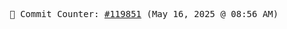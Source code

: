 <p align="center">
    <samp>
        📮 Commit Counter: <a href="https://github.com/Javascript-void0/Javascript-void0/commits/main">#119851</a> (May 16, 2025 @ 08:56 AM)
    </samp>
</p>